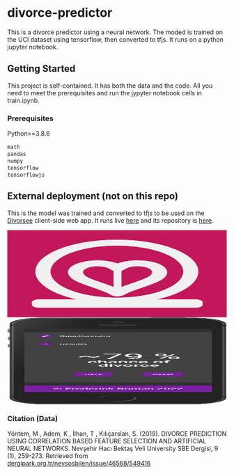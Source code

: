 # divorce-predictor
This is a divorce predictor using a neural network. The moded is trained on the UCI dataset using tensorflow, then converted to tfjs. It runs on a python jupyter notebook.

## Getting Started

This project is self-contained. It has both the data and the code. All you need to meet the prerequisites and run the jypyter notebook cells in train.ipynb.

### Prerequisites

Python>=3.8.6

```
math
pandas 
numpy 
tensorflow 
tensorflowjs
```
## External deployment (not on this repo)

This is the model was trained and converted to tfjs to be used on the [Divorsee](https://divorsee.netlify.app) client-side web app. It runs live [here](https://divorsee.netlify.app) and its repository is [here](https://github.com/FrederickRoman/Divorsee).

<div style="display:flex; flex-direction:column;"><img src="https://github.com/FrederickRoman/Divorsee/blob/main/src/assets/icons/icon-512x512.png" alt="Divorsee logo" height="200"/>
<img src="https://github.com/FrederickRoman/Divorsee/blob/main/docs/mockups/Result_iPhone%205_SE.png" height="200" alt="Results mockup"/>
</div>

### Citation (Data)

Yöntem, M , Adem, K , İlhan, T , Kılıçarslan, S. (2019). DIVORCE PREDICTION USING CORRELATION BASED FEATURE SELECTION AND ARTIFICIAL NEURAL NETWORKS. 
Nevşehir Hacı Bektaş Veli University SBE Dergisi, 9 (1), 259-273. 
Retrieved from [dergipark.org.tr/nevsosbilen/issue/46568/549416](dergipark.org.tr/nevsosbilen/issue/46568/549416)
